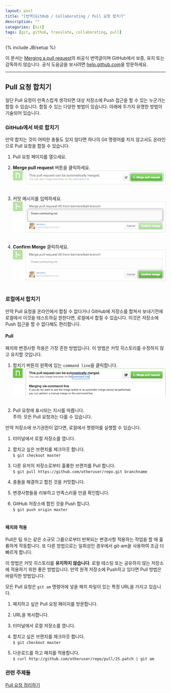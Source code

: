 ```yaml
---
layout: post
title: "[번역]GitHub / Collaborating / Pull 요청 합치기"
description: ""
categories: [Git]
tags: [git, github, translate, collaborating, pull]
---
```

{% include JB/setup %}

이 문서는 [Merging a pull request](https://help.github.com/articles/merging-a-pull-request)의 비공식 번역글이며 GitHub에서 보증, 유지 또는 감독하지 않습니다. 공식 도움글을 보시려면 [help.github.com](https://help.github.com)을 방문하세요.

---

## Pull 요청 합치기

일단 Pull 요청이 만족스럽게 생각되면 대상 저장소에 Push 접근을 할 수 있는 누군가는 합칠 수 있습니다. 합칠 수 있는 다양한 벙법이 있습니다. 아래에 두가지 유명한 방법이 기술되어 있습니다.

### GitHub에서 바로 합치기

만약 합치는 것이 어떠한 충돌도 있지 않다면 하나의 Git 명령어를 치지 않고서도 온라인으로 Pull 요청을 합칠 수 있습니다.

1. Pull 요청 페이지를 열으세요.

2. **Merge pull request** 버튼을 클릭하세요.<br/><img src="/../../../../image/2013/pullrequest-mergebutton.png" alt="Merge pull request button" style="width: 500px;"/><br/><br/>

3. 커밋 메시지를 입력하세요.<br/><img src="/../../../../image/2013/pullrequest-commitmessage.png" alt="Commit message field" style="width: 500px;"/><br/><br/>

4. **Confirm Merge** 클릭하세요.<br/><img src="/../../../../image/2013/pullrequest-confirmmerge.png" alt="Confirm button" style="width: 500px;"/><br/><br/>


### 로컬에서 합치기

만약 Pull 요청을 온라인에서 합칠 수 없다거나 GitHub에 저장소를 합쳐서 보내기전에 로컬에서 이것을 테스트하길 원한다면, 로컬에서 합칠 수 있습니다. 이것은 저장소에 Push 접근을 할 수 없다해도 편리합니다.

#### Pull 

패치와 변경사항 적용은 가장 흔한 방법입니다. 이 방법은 커밋 히스토리를 수정하지 않고 유지할 것입니다.

1. 합치기 버튼의 왼쪽에 있는 `command line`을 클릭합니다.<br/><img src="/../../../../image/2013/pullrequest-manualinstructions.png" alt="Merge pull information message" style="width: 500px;"/><br/><br/>

2. Pull 요청에 표시되는 지시를 따릅니다.<br/>주의: 모든 Pull 요청과는 다를 수 있습니다.

만약 저장소에 쓰기권한이 없다면, 로컬에서 명령어를 실행할 수 있습니다.

1. 터미널에서 로컬 저장소를 엽니다.

2. 합치고 싶은 브랜치를 체크아웃 합니다.<br/>
```$ git checkout master```

3. 다른 유저의 저장소로부터 훌륭한 브랜치를 Pull 합니다.<br/>
```$ git pull https://github.com/otheruser/repo.git branchname```

4. 충돌을 해결하고 합친 것을 커밋합니다.

5. 변경사항들을 리뷰하고 만족스러울 만큼 확인합니다.

6. GitHub 저장소에 합친 것을 Push 합니다.<br/>
```$ git push origin master```<br/><br/>

#### 패치와 적용

Pull은 팀 또는 같은 소규모 그룹으로부터 반복되는 변경사항 적용하는 작업을 할 때 훌륭하게 작동합니다. 또 다른 방법으로는 일회성인 경우에서 git-am을 사용하여 조금 더 빠르게 합니다.

이 방법은 커밋 히스토리를 **유지하지 않습니다**. 로컬 테스팅 또는 공유하지 않는 저장소에 적용하기 위한 좋은 방법입니다. 만약 원격 저장소에 Push하고 있다면 Pull 방법은 바람직한 방법입니다.

모든 Pull 요청은 `git am` 명령어에 넣을 패치 파일이 있는 특정 URL을 가지고 있습니다.

1. 패치하고 싶은 Pull 요청 페이지를 방문합니다.

2. URL을 복사합니다.

3. 터미널에서 로컬 저장소를 엽니다.

4. 합치고 싶은 브랜치를 체크아웃 합니다.<br/>
```$ git checkout master```

5. 다운로드를 하고 패치를 적용합니다.<br/>
```$ curl http://github.com/otheruser/repo/pull/25.patch | git am```

### 관련 주제들
[Pull 요청 정리하기](/git/GitHub-Tidying-up-pull-requests/)